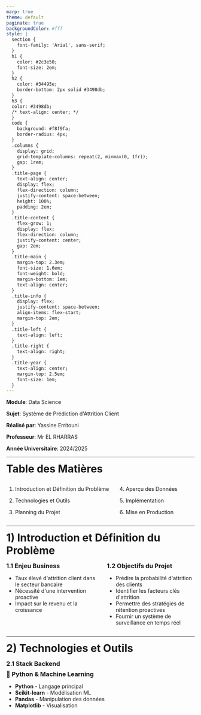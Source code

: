 ```yaml
---
marp: true
theme: default
paginate: true
backgroundColor: #fff
style: |
  section {
    font-family: 'Arial', sans-serif;
  }
  h1 {
    color: #2c3e50;
    font-size: 2em;
  }
  h2 {
    color: #34495e;
    border-bottom: 2px solid #3498db;
  }
  h3 {
  color: #3498db;
  /* text-align: center; */
  }
  code {
    background: #f8f9fa;
    border-radius: 4px;
  }
  .columns {
    display: grid;
    grid-template-columns: repeat(2, minmax(0, 1fr));
    gap: 1rem;
  }
  .title-page {
    text-align: center;
    display: flex;
    flex-direction: column;
    justify-content: space-between;
    height: 100%;
    padding: 2em;
  }
  .title-content {
    flex-grow: 1;
    display: flex;
    flex-direction: column;
    justify-content: center;
    gap: 2em;
  }
  .title-main {
    margin-top: 2.3em;
    font-size: 1.6em;
    font-weight: bold;
    margin-bottom: 1em;
    text-align: center;
  }
  .title-info {
    display: flex;
    justify-content: space-between;
    align-items: flex-start;
    margin-top: 2em;
  }
  .title-left {
    text-align: left;
  }
  .title-right {
    text-align: right;
  }
  .title-year {
    text-align: center;
    margin-top: 2.5em;
    font-size: 1em;
  }
---
```


<!-- _class: title-page -->

<div class="title-content">
<div class="title-main">

**Module**: Data Science

**Sujet**: Système de Prédiction d'Attrition Client

</div>

<div class="title-info">
<div class="title-left">

**Réalisé par**: Yassine Erritouni

</div>
<div class="title-right">

**Professeur**: Mr EL RHARRAS

</div>
</div>
</div>

<div class="title-year">

**Année Universitaire**:  2024/2025

</div>

---

<!-- _header: Sommaire -->
<style scoped>
section {
  font-size: 2em;
}
h2 {
  font-size: 2em;
}
</style>

## Table des Matières

<div class="columns">

<div>

1) Introduction et Définition du Problème

2) Technologies et Outils

3) Planning du Projet

</div>

<div>

4) Aperçu des Données

5) Implémentation

6) Mise en Production

</div>

</div>

---
<!-- _header: Définition du Problème -->
## 1) Introduction et Définition du Problème

<div class="columns">

<div>

### 1.1 Enjeu Business
- Taux élevé d'attrition client dans le secteur bancaire
- Nécessité d'une intervention proactive
- Impact sur le revenu et la croissance

</div>

<div>

### 1.2 Objectifs du Projet
- Prédire la probabilité d'attrition des clients
- Identifier les facteurs clés d'attrition
- Permettre des stratégies de rétention proactives
- Fournir un système de surveillance en temps réel

</div>

</div>

---
<!-- _header: Technologies - Backend -->
<style scoped>
h2, h3 {
  margin-top: 0;
  margin-bottom: 0.5em;
}
.tech-container {
  display: flex;
  flex-direction: column;
  height: 100%;
}
.tech-content {
  flex-grow: 1;
}
.tech-image {
  text-align: center;
  margin-top: auto;
  display: flex;
  justify-content: space-around;
  align-items: center;
}
</style>

<div class="tech-container">
<div class="tech-content">

## 2) Technologies et Outils
### 2.1 Stack Backend

### 🐍 Python & Machine Learning
- **Python** - Langage principal
- **Scikit-learn** - Modélisation ML
- **Pandas** - Manipulation des données
- **Matplotlib** - Visualisation

</div>
<div class="tech-image">

![Python & ML Stack height:150px](https://python.org/static/community_logos/python-logo-generic.svg)

</div>
</div>

---

<!-- _header: Technologies - Backend -->
<style scoped>
.tech-image {
  display: flex;
  flex-direction: row;
  align-items: center;
  justify-content: space-around;
  gap: 1rem;
}
.tech-image img {
  height: 100px;
  width: 100px;
  display: flex;
  flex-direction: row;
  justify-content: center;
  align-items: center;
}

</style>

<div class="tech-container">
<div class="tech-content">

<div class="columns">

<div>

### 🔧 Infrastructure
- **Django** - API Backend
- **PostgreSQL** - Base de données
- **Docker** - Conteneurisation

</div>

<div>

### 🛠️ Outils de Développement
- **Git** - Contrôle de version
- **VS Code** - IDE
- **Jupyter** - Notebooks

</div>

</div>

</div>
<div class="tech-image">

![Django height:80px](https://static.djangoproject.com/img/logos/django-logo-negative.png)
![PostgreSQL height:80px](https://www.postgresql.org/media/img/about/press/elephant.png)
![Docker height:80px](https://www.docker.com/wp-content/uploads/2022/03/vertical-logo-monochromatic.png)

</div>
</div>

---

<!-- _header: Technologies - Frontend -->
### 2.2 Stack Frontend

<style scoped>
h2, h3 {
  margin-top: 0;
  margin-bottom: 0.5em;
}
.tech-container {
  display: flex;
  flex-direction: column;
  height: 100%;
}
.tech-content {
  flex-grow: 1;
}
.tech-image {
  text-align: center;
  margin-top: auto;
  display: flex;
  flex-direction: column;
  justify-content: space-between;
  align-items: center;
}
</style>

<div class="tech-container">
<div class="tech-content">

<div class="columns">

<div>

### 🎨 Interface Utilisateur
- **Next.js** - Framework UI
- **Tailwind CSS** - Composants design
- **Chart.js** - Visualisations

</div>

<div>

### 🧰 Outils de Développement
- **npm** - Gestionnaire de paquets
- **ESLint** - Linting

</div>

</div>

</div>
<div class="tech-image">

![Next.js height:80px](https://seeklogo.com/images/N/next-js-logo-8FCFF51DD2-seeklogo.com.png)
![Tailwind height:80px](https://cdnblog.webkul.com/blog/wp-content/uploads/2024/05/tailwindcss-1633184775.webp)
![Chart.js height:80px](https://www.chartjs.org/img/chartjs-logo.svg)

</div>
</div>

---

<!-- _header: Chronologie du Projet -->
## 3) Planning du project
1) Phase d'Initiation
   - Definir le sujet
   - Recherche sur le sujet et trouver des sources de données
   - Analyse des besoins

2) Phase de Développement
   - Collecte et préparation des données
   - Développement du modèle ML
   - Création de l'API

3) Phase de Production
   - Tests et Déploiement
---


<!-- _header: Aperçu des Données  -->
## 4) Aperçu des Données
### 4.1 Structure et Variables Clés
### 4.1.1 Source des Données
- Dataset d'Attrition Clients Bancaires
- 10 000 enregistrements clients
- Données historiques comportementales et démographiques

### 4.1.2 Variables Clés
- Données démographiques (âge, genre, localisation)
- Informations bancaires (solde, produits, ancienneté)
- Comportement client (activité, carte de crédit)
- Variable cible : Attrition (0/1)

---

<!-- _header: Aperçu des Données -->
### 4.1.3 Structure du Dataset

<style scoped>
table {
  font-size: 0.7em;
  margin-left: auto;
  margin-right: auto;
  /* width: 90%; */
}
</style>

| CustomerId | Surname | CreditScore | Geography | Gender | Age | Tenure | Balance | NProducts | NCard | isActive | EstimatedSalary | Exited |
|------------|---------|-------------|-----------|--------|-----|---------|----------|-----------|-----------|----------------|-----------------|--------|
| 15634602 | Hargrave | 619 | France | Female | 42 | 2 | 0.00 | 1 | 1 | 1 | 101348.88 | 1 |
| 15647311 | Hill | 608 | Spain | Female | 41 | 1 | 83807.86 | 1 | 0 | 1 | 112542.58 | 0 |
| 15619304 | Onio | 502 | France | Female | 42 | 8 | 159660.80 | 3 | 1 | 0 | 113931.57 | 1 |
| 15701354 | Boni | 699 | France | Female | 39 | 1 | 0.00 | 2 | 0 | 0 | 93826.63 | 0 |
| 15737888 | Mitchell | 850 | Spain | Female | 43 | 2 | 125510.82 | 1 | 1 | 1 | 79084.10 | 0 |

### 4.1.4 Statistiques Clés
- Âge moyen : 38.9 ans
- Solde moyen : 76,485 €
- Taux d'attrition : 20.4%

---

<!-- _header: Aperçu des Données -->
<style scoped>
table {
  margin-left: auto;
  margin-right: auto;
  width: 90%;
  
}
</style>

### 4.1.5 Variables du Dataset

| Données Démographiques | Informations Bancaires |
|:----------------------|:----------------------|
| - `customer_id`: Identifiant unique | - `tenure`: Années d'ancienneté |
| - `credit_score`: Score de crédit | - `balance`: Solde du compte |
| - `age`: Âge du client | - `num_of_products`: Nombre de produits |
| - `gender`: Genre du client | - `has_cr_card`: Carte de crédit (0/1) |
| - `geography`: Localisation du client | - `is_active_member`: Statut d'activité |

---

<!-- _header: Analyse Exploratoire - Insights -->
### 4.2 Analyse Exploratoire
### 4.2.1 Insights Clés
- **Profil d'Âge**
  - Range: 18-92 ans
  - Moyenne: 38 ans
  - Plus haut risque: >45 ans

- **Comportement Financier**
  - Solde moyen: 76,485 €
  - 60% ont une carte de crédit
  - 51% sont membres actifs

---

<!-- _header: Analyse Exploratoire - Patterns -->
### 4.2.3 Facteurs de Risque et Patterns d'Attrition
- Clients plus âgés
- Comptes à solde élevé
- Membres inactifs
- Faible nombre de produits

 Distribution
```python
plt.figure(figsize=(10, 6))
sns.histplot(data=df, x='age', hue='exited')
plt.title('Distribution de l\'Âge par Statut d\'Attrition')
```

---

<!-- _header: Prétraitement - Pipeline -->
## 5) Implémentation
### 5.1 Pipeline et Prétraitement
1. Suppression des colonnes non nécessaires
2. Gestion des valeurs manquantes
3. Conversion des types de données
4. Encodage des variables catégorielles
5. Normalisation des variables numériques

---

<!-- _header: Prétraitement - Implémentation -->
### 5.1.1 Nettoyage des Données
```python
def prepare_data(df):
    # Suppression des colonnes non nécessaires
    drop_cols = ["id", "row_number", "customer_id", "surname"]
    df = df.drop(columns=drop_cols)
    
    # Gestion des valeurs manquantes
    df = df.dropna()
    return df
```
---
<!-- _header: Prétraitement - Implémentation -->

### 5.1.2 Features Engineering
```python
numerical_features = [
    "credit_score", "age", "tenure", "balance", 
    "num_of_products", "has_cr_card"
]
categorical_features = ["geography", "gender"]
```

---

<!-- _header: Développement du Modèle - Configuration -->
## 5.2 Développement du Modèle

### 5.2.1 Configuration de la Recherche
```python
# Configuration de la grille de paramètres
param_grid = {
    'n_estimators': [100, 200],
    'max_depth': [10, 20, None],
    'min_samples_split': [2, 5],
    'min_samples_leaf': [1, 2]
}
```
---
<!-- _header: Développement du Modèle - Configuration -->

### 5.2.2 Initialisation de la Recherche
```python
# Recherche par grille avec validation croisée
grid_search = GridSearchCV(
    RandomForestClassifier(random_state=42),
    param_grid,
    cv=5,
    scoring='roc_auc',
    n_jobs=-1
)
```

---

<!-- _header: Développement du Modèle - Entraînement -->

### 5.2.3 Entraînement du Modèle
```python
# Entraînement avec la meilleure configuration
grid_search.fit(X_train, y_train)
best_model = grid_search.best_estimator_

# Validation croisée
cv_scores = cross_val_score(best_model, X, y, cv=5)
```

### 5.2.4 Prédictions
```python
# Génération des prédictions
y_pred = best_model.predict(X_test)
y_proba = best_model.predict_proba(X_test)
```

---

<!-- _header: Évaluation du Modèle - Métriques -->
## 5.3 Analyse des Résultats

### 5.3.1 Calcul des Métriques
```python
# Calcul des scores de base
train_accuracy = best_model.score(X_train, y_train)
test_accuracy = best_model.score(X_test, y_test)

# Rapport détaillé
report = classification_report(y_test, y_pred)
conf_matrix = confusion_matrix(y_test, y_pred)
```

---

<!-- _header: Évaluation du Modèle - Résultats -->

### 5.3.2 Affichage des Métriques
```python
metrics_data = {
    'train_accuracy': float(train_accuracy),
    'test_accuracy': float(test_accuracy),
    'precision_class1': float(report['1']['precision']),
    'recall_class1': float(report['1']['recall']),
    'f1_class1': float(report['1']['f1-score'])
}

print(f"Précision Entraînement : {train_accuracy:.4f}")
print(f"Précision Test : {test_accuracy:.4f}")
print(f"Score CV moyen : {cv_scores.mean():.4f}")
```

---

<!-- _header: Analyse des Variables -->
### 5.3.3 Importance des Features
```python
feature_importance = pd.DataFrame({
    'feature': X.columns,
    'importance': best_model.feature_importances_
}).sort_values('importance', ascending=False)

plt.figure(figsize=(10, 6))
sns.barplot(data=feature_importance, x='importance', y='feature')
plt.title('Importance des Variables')
```

---

<!-- _header: Système de Sauvegarde - Structure -->
## 6) Mise en Production

### 6.1 Structure des Composants
```python
model_components = {
    'model': model,
    'scaler': scaler,
    'label_encoders': {
        'geography': le_geo,
        'gender': le_gender
    },
    'features': list(X.columns),
    'numerical_features': numerical_features,
    'categorical_features': categorical_features
}
```

---

<!-- _header: Système de Sauvegarde - Implémentation -->

### 6.2 Fonction de Sauvegarde
```python
def save_model(model, is_best=False):
    # Sauvegarde du dernier modèle
    joblib.dump(model_components, 'latest_model.joblib')
    
    # Si meilleur modèle, mise à jour
    if is_best:
        joblib.dump(model_components, 'best_model.joblib')
```

---

<!-- _header: Production - Surveillance -->
## 6.2 Système de Production

### 6.2.1 Configuration Celery
```python
# Configuration des tâches périodiques
app.conf.beat_schedule = {
    'monitor-customer-churn': {
        'task': 'churn_app.tasks.monitor_customer_churn',
        'schedule': 3600.0,  # Horaire
    },
}
```
---
<!-- _header: Production - Surveillance -->

### 6.2.2 Tâche de Surveillance
```python
@app.task
def monitor_customer_churn():
    # Chargement du modèle
    model_components = load_model('best_model.joblib')
    # Analyse des clients
    high_risk_customers = identify_high_risk_customers()
```

---

<!-- _header: Production - Alertes -->
## 6.3 Configuration des Alertes

### 6.3.1 Paramètres Discord
```python
DISCORD_ALERTS = {
    'HIGH_RISK_THRESHOLD': 0.7,
    'RISK_INCREASE_THRESHOLD': 20.0,
    'ENABLED': True,
    'WEBHOOK_URL': os.getenv('DISCORD_WEBHOOK_URL')
}
```

---

<!-- _header: Production - Alertes -->
### 6.3.2 Fonction d'Alerte
```python
def send_discord_alert(customer, probability):
    message = {
        "embeds": [{
            "title": "🚨 Alerte Client",
            "color": 15158332,
            "fields": [
                {"name": "ID Client", "value": str(customer.id)},
                {"name": "Probabilité d'Attrition", 
                 "value": f"{probability:.2%}"},
                {"name": "Facteurs de Risque", 
                 "value": get_risk_factors(customer)}
            ]
        }]
    }
    send_webhook(DISCORD_ALERTS['WEBHOOK_URL'], message)
```

---

<!-- _class: lead -->
<!-- _footer: "Projet Data Science - 2024" -->
## Merci de votre attention !

Questions & Discussion